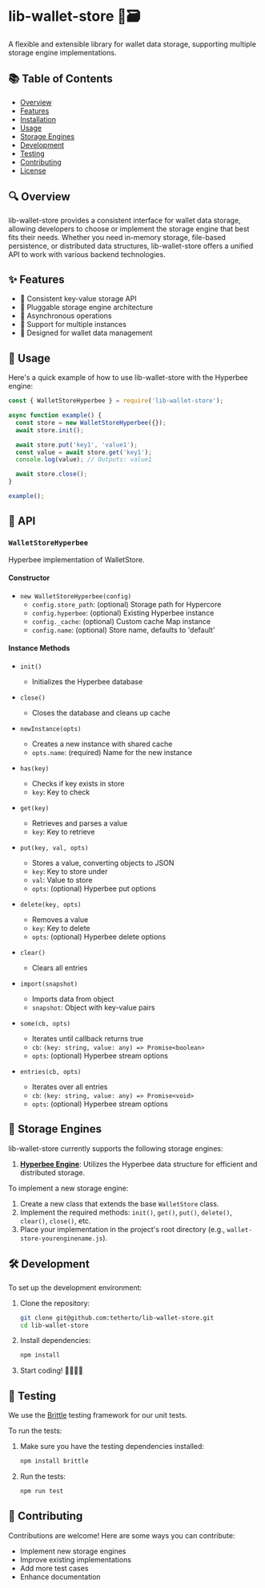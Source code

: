 # lib-wallet-store 💼🗃️

A flexible and extensible library for wallet data storage, supporting multiple storage engine implementations.

## 📚 Table of Contents

- [Overview](#overview)
- [Features](#features)
- [Installation](#installation)
- [Usage](#usage)
- [Storage Engines](#storage-engines)
- [Development](#development)
- [Testing](#testing)
- [Contributing](#contributing)
- [License](#license)

## 🔍 Overview

lib-wallet-store provides a consistent interface for wallet data storage, allowing developers to choose or implement the storage engine that best fits their needs. Whether you need in-memory storage, file-based persistence, or distributed data structures, lib-wallet-store offers a unified API to work with various backend technologies.

## ✨ Features

- 🔢 Consistent key-value storage API
- 🔌 Pluggable storage engine architecture
- 🔄 Asynchronous operations
- 🧩 Support for multiple instances
- 🔐 Designed for wallet data management


## 🔧 Usage

Here's a quick example of how to use lib-wallet-store with the Hyperbee engine:

```javascript
const { WalletStoreHyperbee } = require('lib-wallet-store');

async function example() {
  const store = new WalletStoreHyperbee({});
  await store.init();

  await store.put('key1', 'value1');
  const value = await store.get('key1');
  console.log(value); // Outputs: value1

  await store.close();
}

example();
```

## 📘 API

### `WalletStoreHyperbee`

Hyperbee implementation of WalletStore.

#### Constructor

- `new WalletStoreHyperbee(config)`
  - `config.store_path`: (optional) Storage path for Hypercore
  - `config.hyperbee`: (optional) Existing Hyperbee instance
  - `config._cache`: (optional) Custom cache Map instance
  - `config.name`: (optional) Store name, defaults to 'default'

#### Instance Methods

- `init()`
  - Initializes the Hyperbee database

- `close()`
  - Closes the database and cleans up cache

- `newInstance(opts)`
  - Creates a new instance with shared cache
  - `opts.name`: (required) Name for the new instance

- `has(key)`
  - Checks if key exists in store
  - `key`: Key to check

- `get(key)`
  - Retrieves and parses a value
  - `key`: Key to retrieve

- `put(key, val, opts)`
  - Stores a value, converting objects to JSON
  - `key`: Key to store under
  - `val`: Value to store
  - `opts`: (optional) Hyperbee put options

- `delete(key, opts)`
  - Removes a value
  - `key`: Key to delete
  - `opts`: (optional) Hyperbee delete options

- `clear()`
  - Clears all entries

- `import(snapshot)`
  - Imports data from object
  - `snapshot`: Object with key-value pairs

- `some(cb, opts)`
  - Iterates until callback returns true
  - `cb`: `(key: string, value: any) => Promise<boolean>`
  - `opts`: (optional) Hyperbee stream options

- `entries(cb, opts)`
  - Iterates over all entries
  - `cb`: `(key: string, value: any) => Promise<void>`
  - `opts`: (optional) Hyperbee stream options

## 💾 Storage Engines

lib-wallet-store currently supports the following storage engines:

1. [**Hyperbee Engine**](https://github.com/holepunchto/hyperbee): Utilizes the Hyperbee data structure for efficient and distributed storage.

To implement a new storage engine:

1. Create a new class that extends the base `WalletStore` class.
2. Implement the required methods: `init()`, `get()`, `put()`, `delete()`, `clear()`, `close()`, etc.
3. Place your implementation in the project's root directory (e.g., `wallet-store-yourenginename.js`).

## 🛠 Development

To set up the development environment:

1. Clone the repository:
   ```bash
   git clone git@github.com:tetherto/lib-wallet-store.git
   cd lib-wallet-store
   ```

2. Install dependencies:
   ```bash
   npm install
   ```

3. Start coding! 👨‍💻👩‍💻

## 🧪 Testing

We use the [Brittle](https://github.com/holepunchto/brittle) testing framework for our unit tests.

To run the tests:

1. Make sure you have the testing dependencies installed:
   ```bash
   npm install brittle
   ```

2. Run the tests:
   ```bash
   npm run test
   ```


## 🤝 Contributing

Contributions are welcome! Here are some ways you can contribute:

- Implement new storage engines
- Improve existing implementations
- Add more test cases
- Enhance documentation
